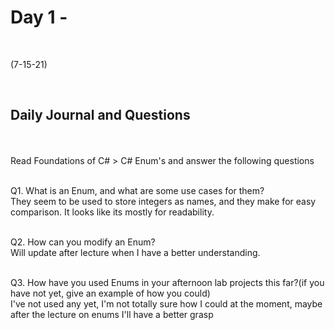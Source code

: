# Day 1 - 
<br>
  
 (7-15-21)

<br>

## Daily Journal and Questions
<br>
<br>
Read Foundations of C# > C# Enum's and answer the following questions
<br>
<br>

Q1. What is an Enum, and what are some use cases for them?
<br>
They seem to be used to store integers as names, and they make for easy comparison. 
It looks like its mostly for readability.
<br>
<br>

Q2. How can you modify an Enum?
<br>
Will update after lecture when I have a better understanding.
<br>
<br>

Q3. How have you used Enums in your afternoon lab projects this far?(if you have not yet, give an example of how you could)
<br>
I've not used any yet, I'm not totally sure how I could at the moment, maybe after the lecture on enums I'll have a better grasp
 

